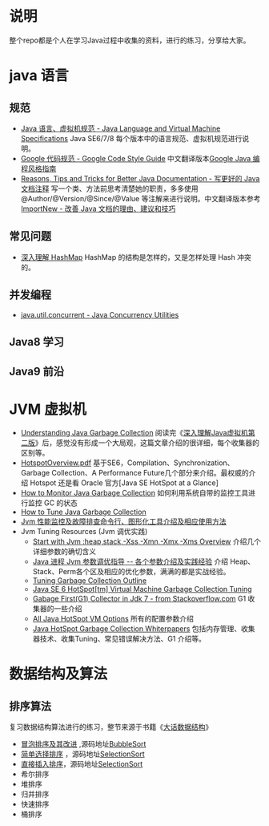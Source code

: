 
说明
======

整个repo都是个人在学习Java过程中收集的资料，进行的练习，分享给大家。

# java 语言

## 规范
- [Java 语言、虚拟机规范 - Java Language and Virtual Machine Specifications](http://docs.oracle.com/javase/specs/) Java SE6/7/8 每个版本中的语言规范、虚拟机规范进行说明。
- [Google 代码规范 - Google Code Style Guide](http://google-styleguide.googlecode.com/svn/trunk/javaguide.html) 中文翻译版本[Google Java 编程风格指南](http://www.hawstein.com/posts/google-java-style.html)
- [Reasons, Tips and Tricks for Better Java Documentation - 写更好的 Java 文档注释](http://zeroturnaround.com/rebellabs/reasons-tips-and-tricks-for-better-java-documentation/) 写一个类、方法前思考清楚她的职责，多多使用 @Author/@Version/@Since/@Value 等注解来进行说明。中文翻译版本参考[ImportNew - 改善 Java 文档的理由、建议和技巧](http://www.importnew.com/16459.html)


## 常见问题
- [深入理解 HashMap](https://github.com/guohongjun/HashMap-System-Learning) HashMap 的结构是怎样的，又是怎样处理 Hash 冲突的。

## 并发编程
- [java.util.concurrent - Java Concurrency Utilities](http://tutorials.jenkov.com/java-util-concurrent/index.html)

## Java8 学习

## Java9 前沿


# JVM 虚拟机

- [Understanding Java Garbage Collection](http://www.cubrid.org/blog/dev-platform/understanding-java-garbage-collection/) 阅读完《[深入理解Java虚拟机第二版](https://github.com/xirong/my-java/blob/master/jvm/%E6%B7%B1%E5%85%A5%E7%90%86%E8%A7%A3java%E8%99%9A%E6%8B%9F%E6%9C%BA%E7%AC%94%E8%AE%B0.xmind)》后，感觉没有形成一个大局观，这篇文章介绍的很详细，每个收集器的区别等。
- [HotspotOverview.pdf](https://www.cs.princeton.edu/picasso/mats/HotspotOverview.pdf) 基于SE6，Compilation、Synchronization、Garbage Collection、A Performance Future几个部分来介绍。最权威的介绍 Hotspot 还是看 Oracle 官方[Java SE HotSpot at a Glance]
- [How to Monitor Java Garbage Collection](http://www.cubrid.org/blog/dev-platform/how-to-monitor-java-garbage-collection/) 如何利用系统自带的监控工具进行监控 GC 的状态
- [How to Tune Java Garbage Collection](http://www.cubrid.org/blog/dev-platform/how-to-tune-java-garbage-collection/)
- [Jvm 性能监控及故障排查命令行、图形化工具介绍及相应使用方法](http://www.ixirong.com/2015/08/01/jvm-monitor-tools/)
- Jvm Tuning Resources (Jvm 调优实践)
	- [Start with Jvm :heap,stack,-Xss,-Xmn,-Xmx,-Xms Overview](http://www.avricot.com/blog/?post/2010/05/03/Get-started-with-java-JVM-memory-(heap%2C-stack%2C-xss-xms-xmx-xmn...)) 介绍几个详细参数的确切含义
	- [Java 进程 Jvm 参数调优指导 -- 各个参数介绍及实践经验](jvm/Java进程JVM参数调优指导.pdf) 介绍 Heap、Stack、Perm各个区及相应的优化参数，满满的都是实战经验。
	- [Tuning Garbage Collection Outline](http://www.petefreitag.com/articles/gctuning/)
	- [Java SE 6 HotSpot[tm] Virtual Machine Garbage Collection Tuning](http://www.oracle.com/technetwork/java/javase/gc-tuning-6-140523.html)
	- [Gabage First(G1) Collector in Jdk 7 - from Stackoverflow.com](http://stackoverflow.com/questions/8111310/java-7-jdk-7-garbage-collection-and-documentation) G1 收集器的一些介绍
	- [All Java HotSpot VM Options](http://www.oracle.com/technetwork/articles/java/vmoptions-jsp-140102.html) 所有的配置参数介绍
	- [Java HotSpot Garbage Collection Whiterpapers](http://www.oracle.com/technetwork/articles/java/index-jsp-140228.html) 包括内存管理、收集器技术、收集Tuning、常见错误解决方法、G1 介绍等。

# 数据结构及算法

## 排序算法
复习数据结构算法进行的练习，整节来源于书籍《[大话数据结构](http://book.douban.com/subject/6424904/)》

- [冒泡排序及其改进](http://www.ixirong.com/2015/07/16/sort-algorithm-bubblesort/) ,源码地址[BubbleSort](sort-algorithm/BubbleSort.java)
- [简单选择排序](http://www.ixirong.com/2015/07/19/sort-algorithm-selectionsort/) ，源码地址[SelectionSort](sort-algorithm/SelectionSort.java)
- [直接插入排序](http://www.ixirong.com/2015/07/19/sort-algorithem-insertsort/)，源码地址[SelectionSort](sort-algorithm/SelectionSort.java)
- 希尔排序
- 堆排序
- 归并排序
- 快速排序
- 桶排序
